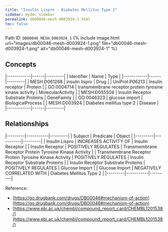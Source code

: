 ```yaml
---
title: "Insulin Lispro - Diabetes Mellitus Type 2"
sidebar: mydoc_sidebar
permalink: db00046-mesh-d003924-1.html
toc: false 
---
```



Path ID: `DB00046_MESH_D003924_1`
{% include image.html url="images/db00046-mesh-d003924-1.png" file="db00046-mesh-d003924-1.png" alt="db00046-mesh-d003924-1" %}

## Concepts

|------------|------|---------|
| Identifier | Name | Type    |
|------------|------|---------|
| MESH:D061268 | insulin lispro | Drug |
| UniProt:P06213 | Insulin receptor | Protein |
| GO:0004714 | transmembrane receptor protein tyrosine kinase activity | MolecularActivity |
| MESH:D055504 | Insulin Receptor Substrate Proteins | GeneFamily |
| GO:0046323 | glucose import | BiologicalProcess |
| MESH:D003924 | Diabetes mellitus type 2 | Disease |
|------------|------|---------|

## Relationships

|---------|-----------|---------|
| Subject | Predicate | Object  |
|---------|-----------|---------|
| Insulin Lispro | INCREASES ACTIVITY OF | Insulin Receptor |
| Insulin Receptor | POSITIVELY REGULATES | Transmembrane Receptor Protein Tyrosine Kinase Activity |
| Transmembrane Receptor Protein Tyrosine Kinase Activity | POSITIVELY REGULATES | Insulin Receptor Substrate Proteins |
| Insulin Receptor Substrate Proteins | POSITIVELY REGULATES | Glucose Import |
| Glucose Import | NEGATIVELY CORRELATED WITH | Diabetes Mellitus Type 2 |
|---------|-----------|---------|

Reference: 
  - [https://go.drugbank.com/drugs/DB00046#mechanism-of-action](https://go.drugbank.com/drugs/DB00046#mechanism-of-action)
  - [https://www.ebi.ac.uk/chembl/compound_report_card/CHEMBL1201538/](https://www.ebi.ac.uk/chembl/compound_report_card/CHEMBL1201538/)
